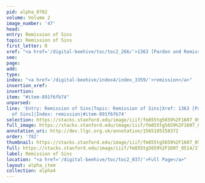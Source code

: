```yaml
---
pid: alpha_0782
volume: Volume 2
image_number: '47'
head: 
entry: Remission of Sins
topic: Remission of Sins
first_letter: R
xref: "<a href='/digital-beehive/toc/toc2_266/'>1363 [Pardon and Remission of Sins]</a>"
see: 
page: 
add: 
type: 
index: "<a href='/digital-beehive/index4/index_3359/'>remission</a>"
insertion_xref: 
insertion: 
item: "#item-891f6fb74"
unparsed: 
line: 'Entry: Remission of Sins|Topic: Remission of Sins|Xref: 1363 [Pardon and Remission
  of Sins]|Index: remission|#item-891f6fb74'
selection: https://stacks.stanford.edu/image/iiif/fm855tg5659%2F1607_0514/272,564,3082,442/full/0/default.jpg
full_image: https://stacks.stanford.edu/image/iiif/fm855tg5659%2F1607_0514/full/full/0/default.jpg
annotation_uri: http://dev.llgc.org.uk/annotation/1565105158372
order: '782'
thumbnail: https://stacks.stanford.edu/image/iiif/fm855tg5659%2F1607_0514/272,564,600,180/250,/0/default.jpg
full: https://stacks.stanford.edu/image/iiif/fm855tg5659%2F1607_0514/272,564,3082,442/full/0/default.jpg
label: Remission of Sins
location: "<a href='/digital-beehive/toc/toc2_037/'>Full Page</a>"
layout: alpha_item
collection: alpha4
---
```


